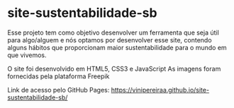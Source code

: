 # site-sustentabilidade-sb

Esse projeto tem como objetivo desenvolver um ferramenta que seja útil para algo/alguem e nós optamos por desenvolver esse site, contendo alguns hábitos que proporcionam maior sustentabilidade para o mundo em que vivemos.

O site foi desenvolvido em HTML5, CSS3 e JavaScript As imagens foram fornecidas pela plataforma Freepik

Link de acesso pelo GitHub Pages: https://vinipereiraa.github.io/site-sustentabilidade-sb/
